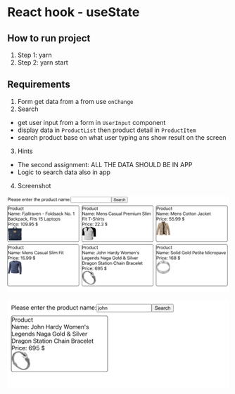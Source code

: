 # React hook - useState

## How to run project

1. Step 1: yarn
2. Step 2: yarn start

## Requirements

1. Form
   get data from a from use `onChange`
2. Search

- get user input from a form in `UserInput` component
- display data in `ProductList` then product detail in `ProductItem`
- search product base on what user typing ans show result on the screen

3. Hints

- The second assignment: ALL THE DATA SHOULD BE IN APP
- Logic to search data also in app

4. Screenshot

![](./screenshots/products.png)

![](./screenshots/searchResult.png)
